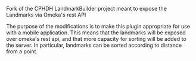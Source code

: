 Fork of the CPHDH LandmarkBuilder project meant to expose the Landmarks via Omeka's rest API

The purpose of the modifications is to make this plugin appropriate for use with a mobile application. 
This means that the landmarks will be exposed over omeka's rest api, and that more capacity for sorting
will be added to the server. In particular, landmarks can be sorted according to distance from a point.

